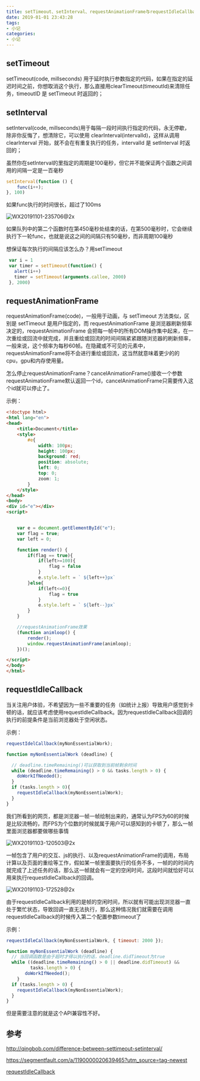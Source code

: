 ```yaml
---
title: setTimeout、setInterval、requestAnimationFrame与requestIdleCallback
date: 2019-01-01 23:43:28
tags: 
- 小记
categories: 
- 小记
---
```


## setTimeout

setTimeout(code, millseconds) 用于延时执行参数指定的代码，如果在指定的延迟时间之前，你想取消这个执行，那么直接用clearTimeout(timeoutId)来清除任务，timeoutID 是 setTimeout 时返回的；



## setInterval

setInterval(code, millseconds)用于每隔一段时间执行指定的代码，永无停歇，除非你反悔了，想清除它，可以使用 clearInterval(intervalId)，这样从调用 clearInterval 开始，就不会在有重复执行的任务，intervalId 是 setInterval 时返回的；

虽然你在setInterval的里指定的周期是100毫秒，但它并不能保证两个函数之间调用的间隔一定是一百毫秒

```javascript
setInterval(function () {
    func(i++);
}, 100)
```

如果func执行的时间很长，超过了100ms

![WX20191101-235706@2x](http://118.24.241.76/WX20191101-235706@2x.png)

如果队列中的第二个函数时在第450毫秒处结束的话，在第500毫秒时，它会继续执行下一轮func，也就是说这之间的间隔只有50毫秒，而非周期100毫秒

想保证每次执行的间隔应该怎么办？用setTimeout

```javascript
 var i = 1
 var timer = setTimeout(function() { 
   alert(i++) 
   timer = setTimeout(arguments.callee, 2000)
 }, 2000)
```



## requestAnimationFrame

requestAnimationFrame(code)，一般用于动画，与 setTimeout 方法类似，区别是 setTimeout 是用户指定的，而 requestAnimationFrame 是浏览器刷新频率决定的，requestAnimationFrame 会把每一帧中的所有DOM操作集中起来，在一次重绘或回流中就完成，并且重绘或回流的时间间隔紧紧跟随浏览器的刷新频率，一般来说，这个频率为每秒60帧。在隐藏或不可见的元素中，requestAnimationFrame将不会进行重绘或回流，这当然就意味着更少的的cpu，gpu和内存使用量。

怎么停止requestAnimationFrame？cancelAnimationFrame()接收一个参数 requestAnimationFrame默认返回一个id，cancelAnimationFrame只需要传入这个id就可以停止了。

示例：

```html
<!doctype html>
<html lang="en">
<head>
    <title>Document</title>
    <style>
        #e{
            width: 100px;
            height: 100px;
            background: red;
            position: absolute;
            left: 0;
            top: 0;
            zoom: 1;
        }
    </style>
</head>
<body>
<div id="e"></div>
<script>


    var e = document.getElementById("e");
    var flag = true;
    var left = 0;

    function render() {
        if(flag == true){
            if(left>=100){
                flag = false
            }
            e.style.left = ` ${left++}px`
        }else{
            if(left<=0){
                flag = true
            }
            e.style.left = ` ${left--}px`
        }
    }

    //requestAnimationFrame效果
    (function animloop() {
        render();
        window.requestAnimationFrame(animloop);
    })();

</script>
</body>
</html>
```



## requestIdleCallback

当关注用户体验，不希望因为一些不重要的任务（如统计上报）导致用户感觉到卡顿的话，就应该考虑使用requestIdleCallback。因为requestIdleCallback回调的执行的前提条件是当前浏览器处于空闲状态。

示例：

```javascript
requestIdelCallback(myNonEssentialWork);

function myNonEssentialWork (deadline) {

  // deadline.timeRemaining()可以获取到当前帧剩余时间
  while (deadline.timeRemaining() > 0 && tasks.length > 0) {
    doWorkIfNeeded();
  }
  if (tasks.length > 0){
    requestIdleCallback(myNonEssentialWork);
  }
}
```

我们所看到的网页，都是浏览器一帧一帧绘制出来的，通常认为FPS为60的时候是比较流畅的，而FPS为个位数的时候就属于用户可以感知到的卡顿了，那么一帧里面浏览器都要做哪些事情

![WX20191103-120503@2x](http://118.24.241.76/WX20191103-120503@2x.png)

一帧包含了用户的交互、js的执行、以及requestAnimationFrame的调用，布局计算以及页面的重绘等工作，假如某一帧里面要执行的任务不多，一帧的的时间内就完成了上述任务的话，那么这一帧就会有一定的空闲时间，这段时间就恰好可以用来执行requestIdleCallback的回调。

![WX20191103-172528@2x](http://118.24.241.76/WX20191103-172528@2x.png)

由于requestIdleCallback利用的是帧的空闲时间，所以就有可能出现浏览器一直处于繁忙状态，导致回调一直无法执行，那么这种情况我们就需要在调用requestIdleCallback的时候传入第二个配置参数timeout了

示例：

```javascript
requestIdleCallback(myNonEssentialWork, { timeout: 2000 });

function myNonEssentialWork (deadline) {
  // 当回调函数是由于超时才得以执行的话，deadline.didTimeout为true
  while ((deadline.timeRemaining() > 0 || deadline.didTimeout) &&
         tasks.length > 0) {
       doWorkIfNeeded();
    }
  if (tasks.length > 0) {
    requestIdleCallback(myNonEssentialWork);
  }
}
```

但是需要注意的就是这个API兼容性不好。



## 参考

http://qingbob.com/difference-between-settimeout-setinterval/

https://segmentfault.com/a/1190000020639465?utm_source=tag-newest

[requestIdleCallback](https://juejin.im/post/5ad71f39f265da239f07e862)